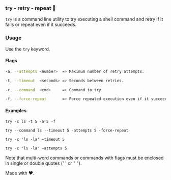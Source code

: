 ### try - retry - repeat  🚀

`try` is a command line utility to try executing a shell command and retry if it fails or repeat even if it succeeds.

### Usage

Use the `try` keyword.

#### Flags

```bash
-a, --attempts <number>  => Maximum number of retry attempts.

-t, --timeout  <seconds> => Seconds between retries.

-c, --command  <cmd>     => Command to try

-f, --force-repeat       => Force repeated execution even if it succeeds'

```

#### Examples

`try -c ls -t 5 -a 5 -f`

`try --command ls --timeout 5 -attempts 5 -force-repeat`

`try -c 'ls -la' —timeout 5`

`try -c "ls -la" —attempts 5`

Note that multi-word commands or commands with flags must be enclosed in single or double quotes (' ' or " ").





Made with ❤️.


